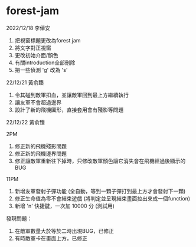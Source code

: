 # forest-jam  



2022/12/18 李倬安
1. 把視窗標題更改為forest jam
2. 將文字對正視窗
3. 更改初始介面/顏色
4. 有關introduction全部刪除
5. 把一些偵測 'g' 改為 's'

22/12/21 黃俞臻
1. 令其碰到敵軍扣血，並讓敵軍回到最上方繼續執行
2. 讓友軍不會超過邊界
3. 設計了新的飛機圖形，直接套用會有殘影等問題

22/12/22 黃俞臻

2PM
1. 修正新的飛機殘影問題
2. 修正新的飛機邊界問題
3. 修正讓敵軍重新往下掉時，只修改敵軍顏色讓它消失會在飛機經過後顯示的 BUG

11PM
1. 新增友軍發射子彈功能 (全自動，等到一顆子彈打到最上方才會發射下一顆)
2. 修正生命值為零不會結束遊戲 (將判定並呈現結束畫面拉出來成一個function)
3. 新增 'n' 快捷鍵，一次加 10000 分 (測試用)

發現問題：
1. 在敵軍數量大於等於二時出現BUG，已修正
2. 有時敵軍卡在畫面上方，已修正
